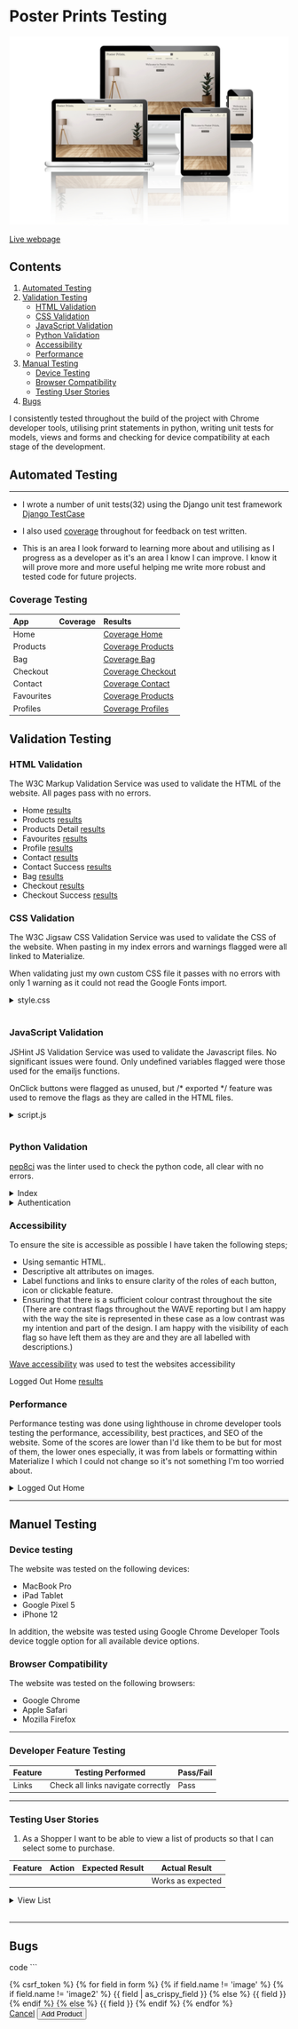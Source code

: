 # __Poster Prints Testing__

![Mockup image](documentation/images/device-display.jpg)

[Live webpage](https://poster-prints-8ff329d79ba2.herokuapp.com/)

## __Contents__

1. [Automated Testing](#automated-testing)
1. [Validation Testing](#validation-testing)
    * [HTML Validation](#HTML-validation)
    * [CSS Validation](#CSS-validation)
    * [JavaScript Validation](#javascript-validation)
    * [Python Validation](#python-validation)
    * [Accessibility](#accessibility)
    * [Performance](#performance)
2. [Manual Testing](#manuel-testing)
    * [Device Testing](#device-testing)
    * [Browser Compatibility](#browser-compatibility)
    * [Testing User Stories](#testing-user-stories)
3. [Bugs](#bugs)

I consistently tested throughout the build of the project with Chrome developer tools, utilising print statements in python, writing unit tests for models, views and forms and checking for device compatibility at each stage of the development.

## Automated Testing

_ _ _

- I wrote a number of unit tests(32) using the Django unit test framework [Django TestCase](https://docs.djangoproject.com/en/4.1/topics/testing/overview/)

- I also used [coverage](https://pypi.org/project/coverage/) throughout for feedback on test written.

- This is an area I look forward to learning more about and utilising as I progress as a developer as it's an area I know I can improve. I know it will prove more and more useful helping me write more robust and tested code for future projects.

### Coverage Testing

| App | Coverage | Results |
| :---| :--- | :--- |
| Home |  | [Coverage Home](documentation/testing/coverage/coverage-home.png) |
| Products |  | [Coverage Products](documentation/testing/coverage/coverage-products.png) |
| Bag |  | [Coverage Bag](documentation/testing/coverage/coverage-bag.png) |
| Checkout | | [Coverage Checkout](documentation/testing/coverage/coverage-checkout.png)|
| Contact |  | [Coverage Contact](documentation/testing/coverage/coverage-contact.png) |
| Favourites |  | [Coverage Products](documentation/testing/coverage/coverage-favourites.png) |
| Profiles |   | [Coverage Profiles](documentation/testing/coverage/coverage-profiles.png) |

## Validation Testing

### HTML Validation

The W3C Markup Validation Service was used to validate the HTML of the website. All pages pass with no errors.

- Home [results](https://validator.w3.org/nu/?showsource=yes&showoutline=yes&doc=https%3A%2F%2Fposter-prints-8ff329d79ba2.herokuapp.com%2F)
- Products [results](https://validator.w3.org/nu/?showsource=yes&showoutline=yes&doc=https%3A%2F%2Fposter-prints-8ff329d79ba2.herokuapp.com%2Fproducts%2F%3Frandom%3DTrue)
- Products Detail [results](https://validator.w3.org/nu/?showsource=yes&showoutline=yes&doc=https%3A%2F%2Fposter-prints-8ff329d79ba2.herokuapp.com%2Fproducts%2F14%2F)
- Favourites [results](https://validator.w3.org/nu/?showsource=yes&showoutline=yes&doc=https%3A%2F%2Fposter-prints-8ff329d79ba2.herokuapp.com%2Ffavourites%2F)
- Profile [results](https://poster-prints-8ff329d79ba2.herokuapp.com/profile/)
- Contact [results](https://validator.w3.org/nu/?showsource=yes&showoutline=yes&doc=https%3A%2F%2Fposter-prints-8ff329d79ba2.herokuapp.com%2Fcontact%2F)
- Contact Success [results](documentation/testing/contact-success.png)
- Bag [results](https://validator.w3.org/nu/?showsource=yes&showoutline=yes&doc=https%3A%2F%2Fposter-prints-8ff329d79ba2.herokuapp.com%2Fbag%2F)
- Checkout [results](https://validator.w3.org/nu/?showsource=yes&showoutline=yes&doc=https%3A%2F%2Fposter-prints-8ff329d79ba2.herokuapp.com%2Fcheckout%2F)
- Checkout Success [results](https://validator.w3.org/nu/?showsource=yes&showoutline=yes&doc=https%3A%2F%2Fposter-prints-8ff329d79ba2.herokuapp.com%2Fcheckout%2Fcheckout_success%2F2C24A64E7ED64A0CA1BADFAC4D905053)




### CSS Validation

The W3C Jigsaw CSS Validation Service was used to validate the CSS of the website.
When pasting in my index errors and warnings flagged were all linked to Materialize.

When validating just my own custom CSS file it passes with no errors with only 1 warning as it could not read the Google Fonts import.
<details><summary>style.css</summary>
<img src="documentation/testing/css_validation.png">
</details><br>

### JavaScript Validation

JSHint JS Validation Service was used to validate the Javascript files. No significant issues were found. Only undefined variables flagged were those used for the emailjs functions.

OnClick buttons were flagged as unused, but /* exported */ feature was used to remove the flags as they are called in the HTML files.

<details><summary>script.js</summary>
<img src="documentation/testing/jshint.png">
</details><br>

### Python Validation

[pep8ci](#https://pep8ci.herokuapp.com/) was the linter used to check the python code, all clear with no errors.
<br>

<details><summary>Index</summary>
<img src="documentation/testing/linter/index.png">
</details>

<details><summary>Authentication</summary>
<img src="documentation/testing/linter/authentication.png">
</details>

### Accessibility

To ensure the site is accessible as possible I have taken the following steps;

- Using semantic HTML.
- Descriptive alt attributes on images.
- Label functions and links to ensure clarity of the roles of each button, icon or clickable feature.
- Ensuring that there is a sufficient colour contrast throughout the site (There are contrast flags throughout the WAVE reporting but I am happy with the way the site is represented in these case as a low contrast was my intention and part of the design. I am happy with the visibility of each flag so have left them as they are and they are all labelled with descriptions.)

[Wave accessibility](#https://wave.webaim.org/) was used to test the websites accessibility

Logged Out Home [results](https://wave.webaim.org/report#/https://rave-reviews-app.herokuapp.com/)

### Performance

Performance testing was done using lighthouse in chrome developer tools testing the performance, accessibility, best practices, and SEO of the website. Some of the scores are lower than I'd like them to be but for most of them, the lower ones especially, it was from labels or formatting within Materialize I which I could not change so it's not something I'm too worried about.
<br>
<details><summary>Logged Out Home</summary>
<img src="documentation/testing/lighthouse/logged-out-home.png">
</details>


_ _ _

## Manuel Testing

### Device testing
The website was tested on the following devices:
- MacBook Pro
- iPad Tablet
- Google Pixel 5
- iPhone 12

In addition, the website was tested using Google Chrome Developer Tools device toggle option for all available device options.

### Browser Compatibility

The website was tested on the following browsers:
- Google Chrome
- Apple Safari
- Mozilla Firefox

_ _ _

### Developer Feature Testing

| Feature | Testing Performed | Pass/Fail |
| --- | --- | --- |
| Links | Check all links navigate correctly | Pass |


_ _ _

### Testing User Stories

1. As a Shopper I want to be able to view a list of products so that I can select some to purchase.

| **Feature** | **Action** | **Expected Result** | **Actual Result** |
|-------------|------------|---------------------|-------------------|
|  |  |  | Works as expected |

<details><summary>View List</summary>
<img src="documentation/images/features/logged-out-home.png">
</details>
<br>

_ _ _

## Bugs

code ```
    <div class="container">
        <div class="row justify-content-center">
            <div class="col-12 add-product-container">
                <form method="POST" actiom="{% url 'add_product' %}" class="form mb-2" enctype="multipart/form-data">
                    {% csrf_token %}
                    {% for field in form %}
                        {% if field.name != 'image' %}
                            {% if field.name != 'image2' %}
                                {{ field | as_crispy_field }}
                            {% else %}
                                {{ field }}
                            {% endif %}
                        {% else %}
                            {{ field }}
                        {% endif %}
                    {% endfor %}
                    <div class="text-center">
                        <a href="{% url 'products' %}?random=True" class="btn btn-dark rounded border-0 mt-2 mb-2">Cancel</a>
                        <button class="btn btn-dark rounded border-0 mt-2 mb-2">Add Product</button>
                    </div>
                </form>
            </div>
        </div>
    </div>

